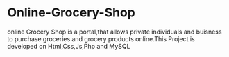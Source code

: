 # Online-Grocery-Shop
online Grocery Shop is a portal,that allows private individuals and buisness to purchase groceries and grocery products online.This Project is developed on Html,Css,Js,Php and MySQL
